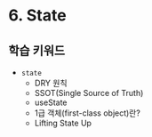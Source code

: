 # 6. State

## 학습 키워드

- `state`
  - DRY 원칙
  - SSOT(Single Source of Truth)
  - useState
  - 1급 객체(first-class object)란?
  - Lifting State Up

<br/>

